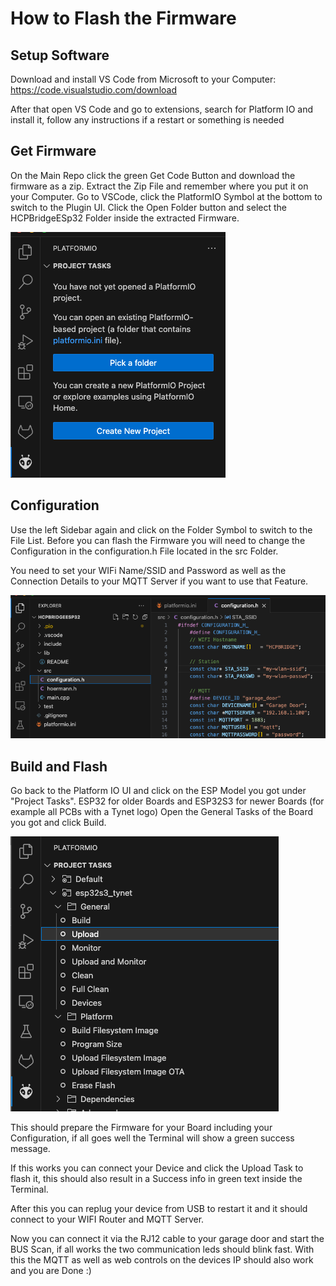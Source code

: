 # How to Flash the Firmware

## Setup Software

Download and install VS Code from Microsoft to your Computer: https://code.visualstudio.com/download

After that open VS Code and go to extensions, search for Platform IO and install it, follow any instructions if a restart or something is needed

## Get Firmware

On the Main Repo click the green Get Code Button and download the firmware as a zip.
Extract the Zip File and remember where you put it on your Computer.
Go to VSCode, click the PlatformIO Symbol at the bottom to switch to the Plugin UI.
Click the Open Folder button and select the HCPBridgeESp32 Folder inside the extracted Firmware.

![image](Images/256049715-f9891283-b9a5-4fdc-9477-f59746e950ea.png)


## Configuration

Use the left Sidebar again and click on the Folder Symbol to switch to the File List.
Before you can flash the Firmware you will need to change the Configuration in the configuration.h File located in the src Folder.

You need to set your WIFi Name/SSID and Password as well as the Connection Details to your MQTT Server if you want to use that Feature.

![image](Images/256049540-9786d451-61fb-4b38-8485-4b60e7a8d742.png)


## Build and Flash

Go back to the Platform IO UI and click on the ESP Model you got under "Project Tasks".
ESP32 for older Boards and ESP32S3 for newer Boards (for example all PCBs with a Tynet logo)
Open the General Tasks of the Board you got and click Build.

![image](Images/256049146-7d6298ac-5657-4e49-9298-fd35af509271.png)

This should prepare the Firmware for your Board including your Configuration, if all goes well the Terminal will show a green success message.

If this works you can connect your Device and click the Upload Task to flash it, this should also result in a Success info in green text inside the Terminal.

After this you can replug your device from USB to restart it and it should connect to your WIFI Router and MQTT Server.

Now you can connect it via the RJ12 cable to your garage door and start the BUS Scan, if all works the two communication leds should blink fast.
With this the MQTT as well as web controls on the devices IP should also work and you are Done :)
